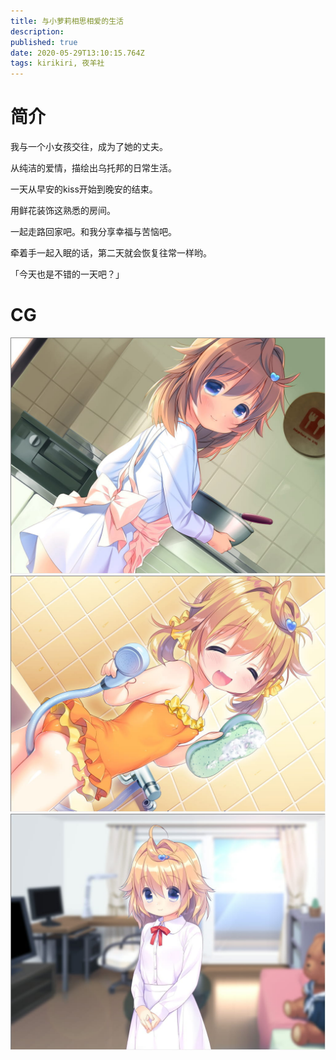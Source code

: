 ```yaml
---
title: 与小萝莉相思相爱的生活
description: 
published: true
date: 2020-05-29T13:10:15.764Z
tags: kirikiri, 夜羊社
---
```


# 简介
我与一个小女孩交往，成为了她的丈夫。

从纯洁的爱情，描绘出乌托邦的日常生活。

一天从早安的kiss开始到晚安的结束。

用鲜花装饰这熟悉的房间。

一起走路回家吧。和我分享幸福与苦恼吧。

牵着手一起入眠的话，第二天就会恢复往常一样哟。

「今天也是不错的一天吧？」

# CG
![1.jpg](/pic/与小萝莉相思相爱的生活/1.jpg)
![2.jpg](/pic/与小萝莉相思相爱的生活/2.jpg)
![3.jpg](/pic/与小萝莉相思相爱的生活/3.jpg)

